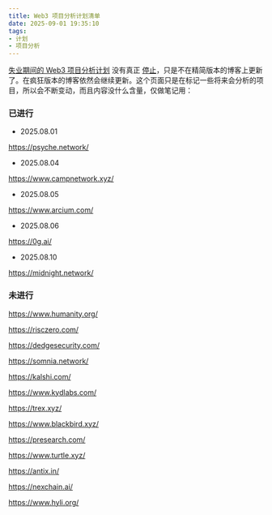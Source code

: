 ```yaml
---
title: Web3 项目分析计划清单
date: 2025-09-01 19:35:10
tags: 
- 计划
- 项目分析
---
```


[失业期间的 Web3 项目分析计划](/2025/07/31/失业期间的Web3项目分析计划/) 没有真正 [停止](/2025/08/07/停止Web3项目分析计划/)，只是不在精简版本的博客上更新了。在疯狂版本的博客依然会继续更新。这个页面只是在标记一些将来会分析的项目，所以会不断变动，而且内容没什么含量，仅做笔记用：

### 已进行

- 2025.08.01

https://psyche.network/

- 2025.08.04

https://www.campnetwork.xyz/

- 2025.08.05

https://www.arcium.com/

- 2025.08.06

https://0g.ai/

- 2025.08.10

https://midnight.network/

### 未进行

https://www.humanity.org/

https://risczero.com/

https://dedgesecurity.com/

https://somnia.network/

https://kalshi.com/

https://www.kydlabs.com/

https://trex.xyz/

https://www.blackbird.xyz/

https://presearch.com/

https://www.turtle.xyz/

https://antix.in/

https://nexchain.ai/

https://www.hyli.org/

